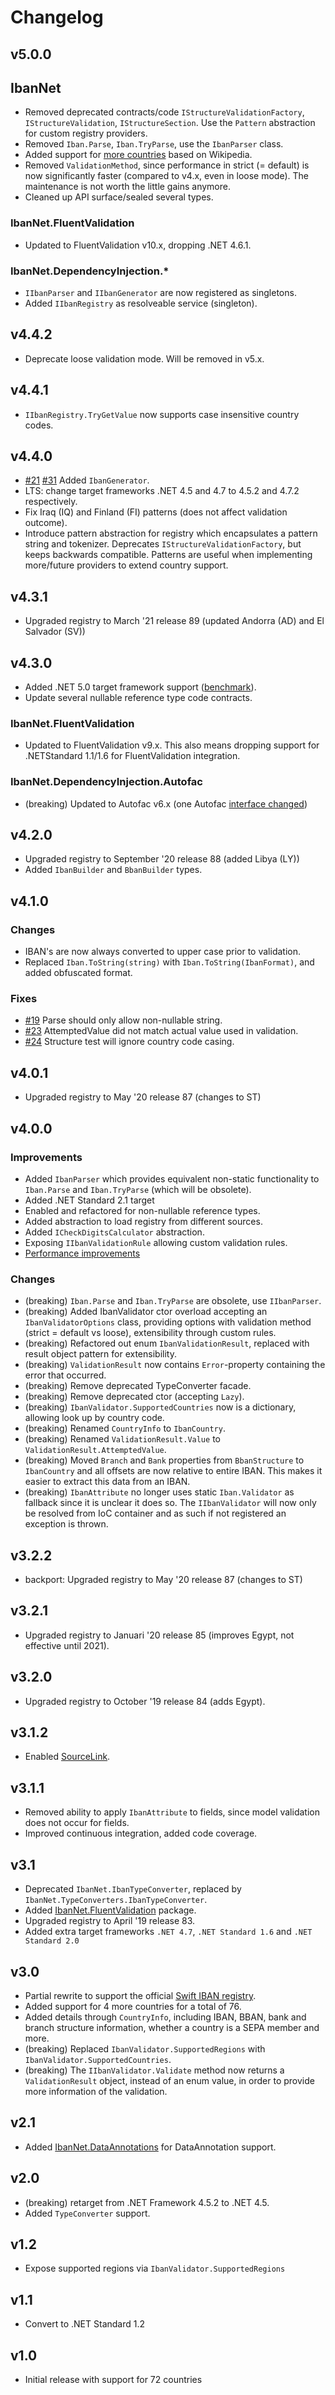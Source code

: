 # Changelog

## v5.0.0

## IbanNet

- Removed deprecated contracts/code `IStructureValidationFactory`, `IStructureValidation`, `IStructureSection`. Use the `Pattern` abstraction for custom registry providers.
- Removed `Iban.Parse`, `Iban.TryParse`, use the `IbanParser` class.
- Added support for [more countries](./SupportedCountries.md) based on Wikipedia.
- Removed `ValidationMethod`, since performance in strict (= default) is now significantly faster (compared to v4.x, even in loose mode). The maintenance is not worth the little gains anymore.
- Cleaned up API surface/sealed several types.

### IbanNet.FluentValidation

- Updated to FluentValidation v10.x, dropping .NET 4.6.1.

### IbanNet.DependencyInjection.*

- `IIbanParser` and `IIbanGenerator` are now registered as singletons.
- Added `IIbanRegistry` as resolveable service (singleton).

## v4.4.2

- Deprecate loose validation mode. Will be removed in v5.x.

## v4.4.1

- `IIbanRegistry.TryGetValue` now supports case insensitive country codes.

## v4.4.0

- [#21](https://github.com/skwasjer/IbanNet/issues/21) [#31](https://github.com/skwasjer/IbanNet/pull/31) Added `IbanGenerator`.
- LTS: change target frameworks .NET 4.5 and 4.7 to 4.5.2 and 4.7.2 respectively.
- Fix Iraq (IQ) and Finland (FI) patterns (does not affect validation outcome).
-  Introduce pattern abstraction for registry which encapsulates a pattern string and tokenizer. Deprecates `IStructureValidationFactory`, but keeps backwards compatible. Patterns are useful when implementing more/future providers to extend country support.

## v4.3.1

- Upgraded registry to March '21 release 89 (updated Andorra (AD) and El Salvador (SV))

## v4.3.0

- Added .NET 5.0 target framework support ([benchmark](test/IbanNet.Benchmark/BenchmarkResults.md)).
- Update several nullable reference type code contracts.

### IbanNet.FluentValidation

- Updated to FluentValidation v9.x. This also means dropping support for .NETStandard 1.1/1.6 for FluentValidation integration.

### IbanNet.DependencyInjection.Autofac

- (breaking) Updated to Autofac v6.x (one Autofac [interface changed](https://github.com/skwasjer/IbanNet/commit/3a9ec6f43fac943476124065ddbd8cf93ccaede6))

## v4.2.0

- Upgraded registry to September '20 release 88 (added Libya (LY))
- Added `IbanBuilder` and `BbanBuilder` types.

## v4.1.0

### Changes

- IBAN's are now always converted to upper case prior to validation.
- Replaced `Iban.ToString(string)` with `Iban.ToString(IbanFormat)`, and added obfuscated format.

### Fixes

- [#19](https://github.com/skwasjer/IbanNet/issues/19) Parse should only allow non-nullable string.
- [#23](https://github.com/skwasjer/IbanNet/issues/23) AttemptedValue did not match actual value used in validation.
- [#24](https://github.com/skwasjer/IbanNet/issues/24) Structure test will ignore country code casing.

## v4.0.1

- Upgraded registry to May '20 release 87 (changes to ST)

## v4.0.0

### Improvements

- Added `IbanParser` which provides equivalent non-static functionality to `Iban.Parse` and `Iban.TryParse` (which will be obsolete).
- Added .NET Standard 2.1 target
- Enabled and refactored for non-nullable reference types.
- Added abstraction to load registry from different sources.
- Added `ICheckDigitsCalculator` abstraction.
- Exposing `IIbanValidationRule` allowing custom validation rules.
- [Performance improvements](test/IbanNet.Benchmark/BenchmarkResults-v4.x.md)

### Changes

- (breaking) `Iban.Parse` and `Iban.TryParse` are obsolete, use `IIbanParser`.
- (breaking) Added IbanValidator ctor overload accepting an `IbanValidatorOptions` class, providing options with validation method (strict = default vs loose), extensibility through custom rules.
- (breaking) Refactored out enum `IbanValidationResult`, replaced with result object pattern for extensibility.
- (breaking) `ValidationResult` now contains `Error`-property containing the error that occurred.
- (breaking) Remove deprecated TypeConverter facade.
- (breaking) Remove deprecated ctor (accepting `Lazy`).
- (breaking) `IbanValidator.SupportedCountries` now is a dictionary, allowing look up by country code.
- (breaking) Renamed `CountryInfo` to `IbanCountry`.
- (breaking) Renamed `ValidationResult.Value` to `ValidationResult.AttemptedValue`.
- (breaking) Moved `Branch` and `Bank` properties from `BbanStructure` to `IbanCountry` and all offsets are now relative to entire IBAN. This makes it easier to extract this data from an IBAN.
- (breaking) `IbanAttribute` no longer uses static `Iban.Validator` as fallback since it is unclear it does so. The `IIbanValidator` will now only be resolved from IoC container and as such if not registered an exception is thrown.

## v3.2.2

- backport: Upgraded registry to May '20 release 87 (changes to ST)

## v3.2.1

- Upgraded registry to Januari '20 release 85 (improves Egypt, not effective until 2021).

## v3.2.0

- Upgraded registry to October '19 release 84 (adds Egypt).

## v3.1.2

- Enabled [SourceLink](https://github.com/dotnet/sourcelink).

## v3.1.1

- Removed ability to apply `IbanAttribute` to fields, since model validation does not occur for fields.
- Improved continuous integration, added code coverage.

## v3.1

- Deprecated `IbanNet.IbanTypeConverter`, replaced by  `IbanNet.TypeConverters.IbanTypeConverter`.
- Added [IbanNet.FluentValidation](https://github.com/skwasjer/IbanNet/wiki/IbanNet.FluentValidation)  package.
- Upgraded registry to April '19 release 83.
- Added extra target frameworks `.NET 4.7`, `.NET Standard 1.6` and `.NET Standard 2.0`

## v3.0

- Partial rewrite to support the official [Swift IBAN registry](https://www.swift.com/standards/data-standards/iban).
- Added support for 4 more countries for a total of 76.
- Added details through `CountryInfo`, including IBAN, BBAN, bank and branch structure information, whether a country is a SEPA member and more.
- (breaking) Replaced `IbanValidator.SupportedRegions` with `IbanValidator.SupportedCountries`.
- (breaking) The `IIbanValidator.Validate` method now returns a `ValidationResult` object, instead of an enum value, in order to provide more information of the validation.

## v2.1

- Added [IbanNet.DataAnnotations](https://github.com/skwasjer/IbanNet/wiki/IbanNet.DataAnnotations) for DataAnnotation support.

## v2.0

- (breaking) retarget from .NET Framework 4.5.2 to .NET 4.5.
- Added `TypeConverter` support.

## v1.2

- Expose supported regions via `IbanValidator.SupportedRegions`

## v1.1

- Convert to .NET Standard 1.2

## v1.0

- Initial release with support for 72 countries
